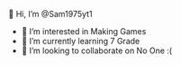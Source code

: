  👋 Hi, I’m @Sam1975yt1 
- 👀 I’m interested in Making Games
- 🌱 I’m currently learning 7 Grade
- 💞️ I’m looking to collaborate on No One :(

<!---
Sam1975yt1/Sam1975yt1 is a ✨ special ✨ repository because its `README.md` (this file) appears on your GitHub profile.
You can click the Preview link to take a look at your changes.
--->
